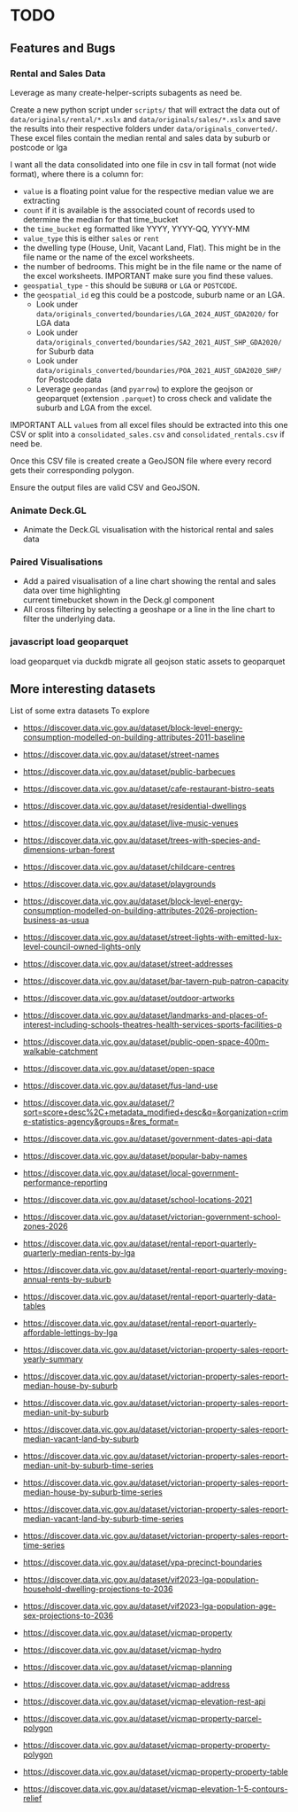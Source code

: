 # TODO

## Features and Bugs

### Rental and Sales Data

Leverage as many create-helper-scripts subagents as need be.

Create a new python script under `scripts/` that will extract the data out of `data/originals/rental/*.xslx` and `data/originals/sales/*.xslx` and save the results into their respective folders under `data/originals_converted/`.
These excel files contain the median rental and sales data by suburb or postcode or lga

I want all the data consolidated into one file in csv in tall format (not wide format), where there is a column for:

- `value` is a floating point value for the respective median value we are extracting
- `count` if it is available is the associated count of records used to determine the median for that time_bucket
- the `time_bucket` eg formatted like YYYY, YYYY-QQ, YYYY-MM
- `value_type` this is either `sales` or `rent`
- the dwelling type (House, Unit, Vacant Land, Flat). This might be in the file name or the name of the excel worksheets.
- the number of bedrooms. This might be in the file name or the name of the excel worksheets. IMPORTANT make sure you find these values.
- `geospatial_type` - this should be `SUBURB` or `LGA` or `POSTCODE`.  
- the `geospatial_id` eg this could be a postcode, suburb name or an LGA.  
  - Look under `data/originals_converted/boundaries/LGA_2024_AUST_GDA2020/` for LGA data
  - Look under `data/originals_converted/boundaries/SA2_2021_AUST_SHP_GDA2020/` for Suburb data
  - Look under `data/originals_converted/boundaries/POA_2021_AUST_GDA2020_SHP/` for Postcode data
  - Leverage `geopandas` (and `pyarrow`) to explore the geojson or geoparquet (extension `.parquet`) to cross check and validate the suburb and LGA from the excel.

IMPORTANT ALL `value`s from all excel files should be extracted into this one CSV or split into a `consolidated_sales.csv` and `consolidated_rentals.csv` if need be.

Once this CSV file is created create a GeoJSON file where every record gets their corresponding polygon.

Ensure the output files are valid CSV and GeoJSON.

### Animate Deck.GL

- Animate the Deck.GL visualisation with the historical rental and sales data

### Paired Visualisations

- Add a paired visualisation of a line chart showing the rental and sales data over time highlighting  
    current timebucket shown in the Deck.gl component
- All cross filtering by selecting a geoshape or a line in the line chart to filter the underlying data.

### javascript load geoparquet

load geoparquet via duckdb
migrate all geojson static assets to geoparquet

## More interesting datasets

List of some extra datasets To explore

- https://discover.data.vic.gov.au/dataset/block-level-energy-consumption-modelled-on-building-attributes-2011-baseline
- https://discover.data.vic.gov.au/dataset/street-names
- https://discover.data.vic.gov.au/dataset/public-barbecues
- https://discover.data.vic.gov.au/dataset/cafe-restaurant-bistro-seats
- https://discover.data.vic.gov.au/dataset/residential-dwellings
- https://discover.data.vic.gov.au/dataset/live-music-venues
- https://discover.data.vic.gov.au/dataset/trees-with-species-and-dimensions-urban-forest
- https://discover.data.vic.gov.au/dataset/childcare-centres
- https://discover.data.vic.gov.au/dataset/playgrounds
- https://discover.data.vic.gov.au/dataset/block-level-energy-consumption-modelled-on-building-attributes-2026-projection-business-as-usua
- https://discover.data.vic.gov.au/dataset/street-lights-with-emitted-lux-level-council-owned-lights-only
- https://discover.data.vic.gov.au/dataset/street-addresses
- https://discover.data.vic.gov.au/dataset/bar-tavern-pub-patron-capacity
- https://discover.data.vic.gov.au/dataset/outdoor-artworks
- https://discover.data.vic.gov.au/dataset/landmarks-and-places-of-interest-including-schools-theatres-health-services-sports-facilities-p
- https://discover.data.vic.gov.au/dataset/public-open-space-400m-walkable-catchment
- https://discover.data.vic.gov.au/dataset/open-space

- https://discover.data.vic.gov.au/dataset/fus-land-use

- https://discover.data.vic.gov.au/dataset/?sort=score+desc%2C+metadata_modified+desc&q=&organization=crime-statistics-agency&groups=&res_format=
- https://discover.data.vic.gov.au/dataset/government-dates-api-data
- https://discover.data.vic.gov.au/dataset/popular-baby-names
- https://discover.data.vic.gov.au/dataset/local-government-performance-reporting
- https://discover.data.vic.gov.au/dataset/school-locations-2021
- https://discover.data.vic.gov.au/dataset/victorian-government-school-zones-2026

- https://discover.data.vic.gov.au/dataset/rental-report-quarterly-quarterly-median-rents-by-lga
- https://discover.data.vic.gov.au/dataset/rental-report-quarterly-moving-annual-rents-by-suburb
- https://discover.data.vic.gov.au/dataset/rental-report-quarterly-data-tables
- https://discover.data.vic.gov.au/dataset/rental-report-quarterly-affordable-lettings-by-lga

- https://discover.data.vic.gov.au/dataset/victorian-property-sales-report-yearly-summary
- https://discover.data.vic.gov.au/dataset/victorian-property-sales-report-median-house-by-suburb
- https://discover.data.vic.gov.au/dataset/victorian-property-sales-report-median-unit-by-suburb
- https://discover.data.vic.gov.au/dataset/victorian-property-sales-report-median-vacant-land-by-suburb
- https://discover.data.vic.gov.au/dataset/victorian-property-sales-report-median-unit-by-suburb-time-series
- https://discover.data.vic.gov.au/dataset/victorian-property-sales-report-median-house-by-suburb-time-series
- https://discover.data.vic.gov.au/dataset/victorian-property-sales-report-median-vacant-land-by-suburb-time-series
- https://discover.data.vic.gov.au/dataset/victorian-property-sales-report-time-series

- https://discover.data.vic.gov.au/dataset/vpa-precinct-boundaries

- https://discover.data.vic.gov.au/dataset/vif2023-lga-population-household-dwelling-projections-to-2036
- https://discover.data.vic.gov.au/dataset/vif2023-lga-population-age-sex-projections-to-2036

- https://discover.data.vic.gov.au/dataset/vicmap-property
- https://discover.data.vic.gov.au/dataset/vicmap-hydro
- https://discover.data.vic.gov.au/dataset/vicmap-planning
- https://discover.data.vic.gov.au/dataset/vicmap-address

- https://discover.data.vic.gov.au/dataset/vicmap-elevation-rest-api
- https://discover.data.vic.gov.au/dataset/vicmap-property-parcel-polygon
- https://discover.data.vic.gov.au/dataset/vicmap-property-property-polygon
- https://discover.data.vic.gov.au/dataset/vicmap-property-property-table
- https://discover.data.vic.gov.au/dataset/vicmap-elevation-1-5-contours-relief
